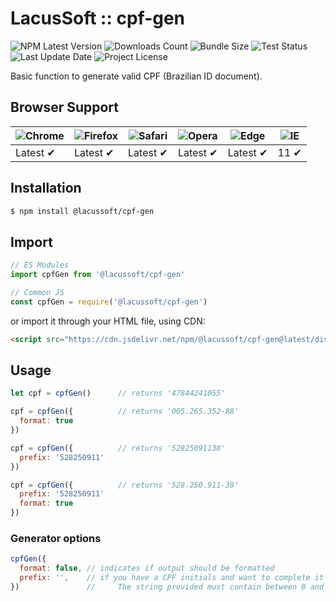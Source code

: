 # LacusSoft :: cpf-gen

![NPM Latest Version](https://img.shields.io/npm/v/@lacussoft/cpf-gen)
![Downloads Count](https://img.shields.io/npm/dm/@lacussoft/cpf-gen.svg)
![Bundle Size](https://packagephobia.now.sh/badge?p=@lacussoft/cpf-gen)
![Test Status](https://img.shields.io/travis/juliolmuller/cpf-gen-js/main.svg)
![Last Update Date](https://img.shields.io/github/last-commit/juliolmuller/cpf-gen-js)
![Project License](https://img.shields.io/github/license/juliolmuller/cpf-gen-js)

Basic function to generate valid CPF (Brazilian ID document).

## Browser Support

![Chrome](https://raw.github.com/alrra/browser-logos/master/src/chrome/chrome_48x48.png) | ![Firefox](https://raw.github.com/alrra/browser-logos/master/src/firefox/firefox_48x48.png) | ![Safari](https://raw.github.com/alrra/browser-logos/master/src/safari/safari_48x48.png) | ![Opera](https://raw.github.com/alrra/browser-logos/master/src/opera/opera_48x48.png) | ![Edge](https://raw.github.com/alrra/browser-logos/master/src/edge/edge_48x48.png) | ![IE](https://raw.github.com/alrra/browser-logos/master/src/archive/internet-explorer_9-11/internet-explorer_9-11_48x48.png) |
--- | --- | --- | --- | --- | --- |
Latest ✔ | Latest ✔ | Latest ✔ | Latest ✔ | Latest ✔ | 11 ✔ |

## Installation

```bash
$ npm install @lacussoft/cpf-gen
```

## Import

```js
// ES Modules
import cpfGen from '@lacussoft/cpf-gen'

// Common JS
const cpfGen = require('@lacussoft/cpf-gen')
```

or import it through your HTML file, using CDN:

```html
<script src="https://cdn.jsdelivr.net/npm/@lacussoft/cpf-gen@latest/dist/cpf-gen.min.js"></script>
```

## Usage

```js
let cpf = cpfGen()      // returns '47844241055'

cpf = cpfGen({          // returns '005.265.352-88'
  format: true
})

cpf = cpfGen({          // returns '52825091138'
  prefix: '528250911'
})

cpf = cpfGen({          // returns '528.250.911-38'
  prefix: '528250911'
  format: true
})
```

### Generator options

```js
cpfGen({
  format: false, // indicates if output should be formatted
  prefix: '',    // if you have a CPF initials and want to complete it with valid digits.
})               //     The string provided must contain between 0 and 9 digits!
```
